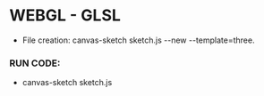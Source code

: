 # WEBGL - GLSL
- File creation: canvas-sketch sketch.js --new --template=three.
### RUN CODE: 
- canvas-sketch sketch.js
